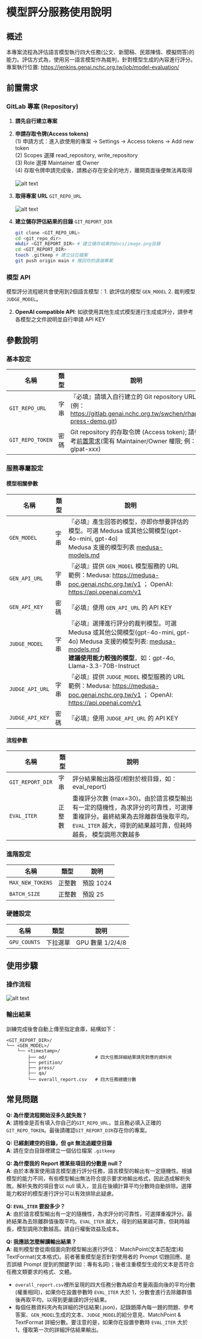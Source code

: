 # 模型評分服務使用說明

## 概述

本專案流程為評估語言模型執行四大任務(公文、新聞稿、民眾陳情、模擬問答)的能力。評估方式為，使用另一語言模型作為裁判，針對模型生成的內容進行評分。專案執行位置: https://jenkins.genai.nchc.org.tw/job/model-evaluation/

## 前置需求

### GitLab 專案 (Repository)

1. **請先自行建立專案**
2. **申請存取令牌(Access tokens)**<br>
  (1) 申請方式：進入欲使用的專案 -> Settings -> Access tokens -> Add new token<br>
  (2) Scopes 選擇 read_repository, write_repository<br>
  (3) Role 選擇 Maintainer 或 Owner<br>
  (4) 存取令牌申請完成後，請務必存在安全的地方，離開頁面後便無法再取得<br><br>
    ![alt text](https://gitlab.genai.nchc.org.tw/docs/rhap-press/model-evaluation/-/raw/main/docs/image.png)
3. **取得專案 URL** `GIT_REPO_URL`<br><br>
    ![alt text](https://gitlab.genai.nchc.org.tw/docs/rhap-press/model-evaluation/-/raw/main/docs/repo_url.png)
4. **建立儲存評估結果的目錄** `GIT_REPORT_DIR`
  
    ```bash
    git clone <GIT_REPO_URL>
    cd <git_repo_dir>
    mkdir <GIT_REPORT_DIR> # 建立儲存結果的docs/image.png目錄
    cd <GIT_REPORT_DIR>
    touch .gitkeep # 建立佔位檔案
    git push origin main # 推回你的遠端專案
    ```

### 模型 API
模型評分流程總共會使用到2個語言模型：1. 欲評估的模型 `GEN_MODEL` 2. 裁判模型 `JUDGE_MODEL`。<br>

2. **OpenAI compatible API**: 如欲使用其他生成式模型進行生成或評分，請參考各模型之文件說明並自行申請 API KEY

## 參數說明
### 基本設定

| 名稱  | 類型    | 說明    |
|-------------------|----------------|-------------------------------------------------------|
| `GIT_REPO_URL`      | 字串           | 『必填』請填入自行建立的 Git repository URL (例： https://gitlab.genai.nchc.org.tw/swchen/rhap-press-demo.git) |
| `GIT_REPO_TOKEN`    | 密碼           |  Git repository 的存取令牌 (Access token); 請參考[前置需求](#gitlab-專案-repository)(需有 Maintainer/Owner 權限; 例： glpat-xxx) |


### 服務專屬設定
#### 模型相關參數

| 名稱  | 類型    | 說明    |
|-------------------|----------------|-------------------------------------------------------|
| `GEN_MODEL`         | 字串           |『必填』產生回答的模型，亦即你想要評估的模型。可選 Medusa 或其他公開模型(gpt-4o-mini, gpt-4o)<br>Medusa 支援的模型列表 [medusa-models.md](https://gitlab.genai.nchc.org.tw/swchen/rhap-press-demo/-/blob/main/medusa-models.md)
| `GEN_API_URL`       | 字串           | 『必填』提供 `GEN_MODEL` 模型服務的 URL<br>範例：Medusa: https://medusa-poc.genai.nchc.org.tw/v1 ； OpenAI: https://api.openai.com/v1
| `GEN_API_KEY`       | 密碼           | 『必填』使用 `GEN_API_URL` 的 API KEY |
| `JUDGE_MODEL`       | 字串           | 『必填』選擇進行評分的裁判模型。可選 Medusa 或其他公開模型(gpt-4o-mini, gpt-4o) Medusa 支援的模型列表: [medusa-models.md](https://gitlab.genai.nchc.org.tw/swchen/rhap-press-demo/-/blob/main/medusa-models.md)<br>**建議使用能力較強的模型**，如：gpt-4o, Llama-3.3-70B-Instruct
| `JUDGE_API_URL`    | 字串            | 『必填』提供 `JUDGE_MODEL` 模型服務的 URL<br>範例：Medusa: https://medusa-poc.genai.nchc.org.tw/v1 ； OpenAI: https://api.openai.com/v1
| `JUDGE_API_KEY`    | 密碼            | 『必填』使用 `JUDGE_API_URL` 的 API KEY |

#### 流程參數
| 名稱  | 類型    | 說明    |
|-------------------|----------------|-------------------------------------------------------|
| `GIT_REPORT_DIR`    | 字串           | 評分結果輸出路徑(相對於根目錄，如：eval_report) |
| `EVAL_ITER`         | 正整數         | 重複評分次數 (max=30)。由於語言模型輸出有一定的隨機性，為求評分的可靠性，可選擇重複評分。最終結果為去除離群值後取平均。`EVAL_ITER` 越大，得到的結果越可靠，但耗時越長， 模型調用次數越多        |

### 進階設定
| 名稱  | 類型    | 說明    |
|-------------------|----------------|-------------------------------------------------------|
| `MAX_NEW_TOKENS`    | 正整數         | 預設 1024    |
| `BATCH_SIZE`        | 正整數         | 預設 25      |

### 硬體設定
| 名稱  | 類型    | 說明    |
|-------------------|----------------|-------------------------------------------------------|
| `GPU_COUNTS`        | 下拉選單        | GPU 數量 1/2/4/8


## 使用步驟
### 操作流程
![alt text](https://gitlab.genai.nchc.org.tw/docs/rhap-press/model-evaluation/-/raw/main/docs/overall_flow_chart.png)

### 輸出結果
訓練完成後會自動上傳至指定倉庫，結構如下：
```
<GIT_REPORT_DIR>/
└── <GEN_MODEL>/
    └── <timestamp>/
        ├── od/                  # 四大任務詳細結果請見對應的資料夾
        ├── petition/
        ├── press/
        ├── qa/
        └── overall_report.csv   # 四大任務總體分數 
```

## 常見問題
**Q: 為什麼流程開始沒多久就失敗？**<br>
**A**: 請檢查是否有填入你自己的`GIT_REPO_URL`，並且務必填入正確的`GIT_REPO_TOKEN`。最後請確認`GIT_REPORT_DIR`存在你的專案。<br>

**Q: 已經創建空的目錄，但 git 無法追縱空目錄**<br>
**A**: 請在空白目錄裡建立一個佔位檔案 `.gitkeep`<br>

**Q: 為什麼我的 Report 裡某些項目的分數是 null？**<br>
**A**: 由於本專案使用語言模型進行評分任務，語言模型的輸出有一定隨機性。根據模型的能力不同，有些模型輸出無法符合提示要求地輸出格式，因此造成解析失敗。解析失敗的項目會以 null 填入，並且在後續計算平均分數時自動排除。選擇能力較好的模型進行評分可以有效排除此疑慮。<br>

**Q: `EVAL_ITER` 要設多少？**<br>
**A**: 由於語言模型輸出有一定的隨機性，為求評分的可靠性，可選擇重複評分。最終結果為去除離群值後取平均。`EVAL_ITER` 越大，得到的結果越可靠，但耗時越長，模型調用次數越高。請自行權衡效益及成本。

**Q: 我應該怎麼解讀輸出結果？**<br>
**A**: 裁判模型會從兩個面向對模型輸出進行評估： MatchPoint(文本匹配度)和 TextFormat(文本格式)。前者著重模型是否針對使用者的 Prompt 切題回應、是否誤植 Prompt 提到的關鍵字(如：專有名詞)；後者注重模型生成的文本是否符合任務文類要求的格式、文體。<br>
- `overall_report.csv`裡所呈現的四大任務分數為綜合考量兩面向後的平均分數(權重相同)，如果你在設置參數時 `EVAL_ITER` 大於 1，分數會進行去除離群值後再取平均，以得到更嚴謹的評分結果。
- 每個任務資料夾內有詳細的評估結果(.json)，記錄題庫內每一題的問題、參考答案、`GEN_MODEL`生成的文本、`JUDGE_MODEL`的給分意見、MatchPoint & TextFormat 詳細分數。要注意的是，如果你在設置參數時 `EVAL_ITER` 大於 1，僅取第一次的詳細評估結果輸出。